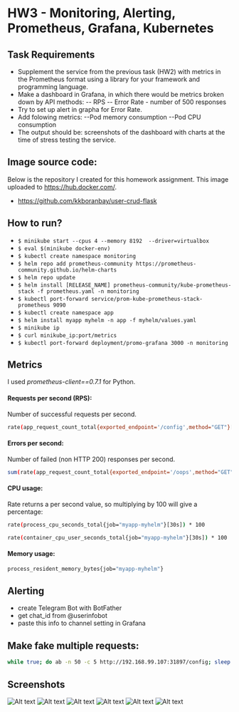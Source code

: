 # HW3 - Monitoring, Alerting, Prometheus, Grafana, Kubernetes

## Task Requirements
- Supplement the service from the previous task (HW2) with metrics in the Prometheus format using a library for your framework and programming language.
- Make a dashboard in Grafana, in which there would be metrics broken down by API methods:
-- RPS
-- Error Rate - number of 500 responses
- Try to set up alert in grapha for Error Rate.
- Add folowing metrics:
--Pod memory consumption
--Pod CPU consumption
- The output should be: screenshots of the dashboard with charts at the time of stress testing the service. 


## Image source code:
Below is the repository I created for this homework assignment. This image uploaded to https://hub.docker.com/.
- https://github.com/kkboranbay/user-crud-flask


## How to run?
- ```$ minikube start --cpus 4 --memory 8192  --driver=virtualbox```
- ```$ eval $(minikube docker-env)```
- ```$ kubectl create namespace monitoring```
- ```$ helm repo add prometheus-community https://prometheus-community.github.io/helm-charts```
- ```$ helm repo update```
- ```$ helm install [RELEASE_NAME] prometheus-community/kube-prometheus-stack -f prometheus.yaml -n monitoring```
- ```$ kubectl port-forward service/prom-kube-prometheus-stack-prometheus 9090```
- ```$ kubectl create namespace app```
- ```$ helm install myapp myhelm -n app -f myhelm/values.yaml```
- ```$ minikube ip```
- ```$ curl minikube_ip:port/metrics```
- ```$ kubectl port-forward deployment/promo-grafana 3000 -n monitoring```

## Metrics

I used *prometheus-client==0.7.1* for Python. 

#### Requests per second (RPS):

Number of successful requests per second. 

```sh
rate(app_request_count_total{exported_endpoint='/config',method="GET"}[30s])
```

#### Errors per second:

Number of failed (non HTTP 200) responses per second.

```sh
sum(rate(app_request_count_total{exported_endpoint='/oops',method="GET",http_status='500'}[30s]))
```

#### CPU usage:

Rate returns a per second value, so multiplying by 100 will give a percentage:

```sh
rate(process_cpu_seconds_total{job="myapp-myhelm"}[30s]) * 100
```
```sh
rate(container_cpu_user_seconds_total{job="myapp-myhelm"}[30s]) * 100
```

#### Memory usage:

```sh
process_resident_memory_bytes{job="myapp-myhelm"}
```


## Alerting
- create Telegram Bot with BotFather
- get chat_id from @userinfobot
- paste this info to channel setting in Grafana

## Make fake multiple requests:
```sh
while true; do ab -n 50 -c 5 http://192.168.99.107:31897/config; sleep 3; done
```

## Screenshots

![Alt text](1.jpg?raw=true "postman")
![Alt text](2.jpg?raw=true "postman")
![Alt text](3.jpg?raw=true "postman")
![Alt text](4.jpg?raw=true "postman")
![Alt text](5.jpg?raw=true "postman")
![Alt text](6.jpg?raw=true "postman")
